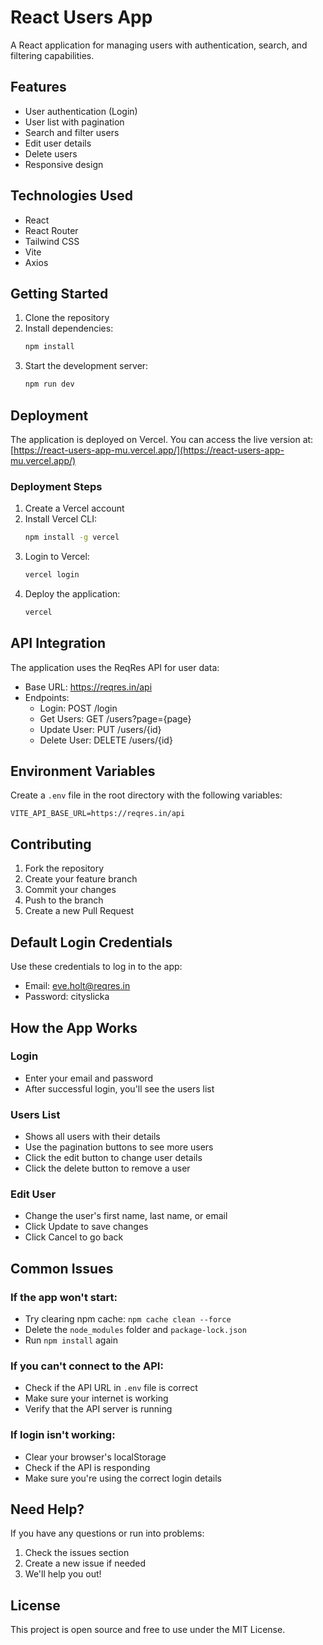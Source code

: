 # React Users App

A React application for managing users with authentication, search, and filtering capabilities.

## Features

- User authentication (Login)
- User list with pagination
- Search and filter users
- Edit user details
- Delete users
- Responsive design

## Technologies Used

- React
- React Router
- Tailwind CSS
- Vite
- Axios

## Getting Started

1. Clone the repository
2. Install dependencies:
   ```bash
   npm install
   ```
3. Start the development server:
   ```bash
   npm run dev
   ```

## Deployment

The application is deployed on Vercel. You can access the live version at:
[https://react-users-app-mu.vercel.app/](https://react-users-app-mu.vercel.app/)

### Deployment Steps

1. Create a Vercel account
2. Install Vercel CLI:
   ```bash
   npm install -g vercel
   ```
3. Login to Vercel:
   ```bash
   vercel login
   ```
4. Deploy the application:
   ```bash
   vercel
   ```

## API Integration

The application uses the ReqRes API for user data:
- Base URL: https://reqres.in/api
- Endpoints:
  - Login: POST /login
  - Get Users: GET /users?page={page}
  - Update User: PUT /users/{id}
  - Delete User: DELETE /users/{id}

## Environment Variables

Create a `.env` file in the root directory with the following variables:
```
VITE_API_BASE_URL=https://reqres.in/api
```

## Contributing

1. Fork the repository
2. Create your feature branch
3. Commit your changes
4. Push to the branch
5. Create a new Pull Request

## Default Login Credentials

Use these credentials to log in to the app:
- Email: eve.holt@reqres.in
- Password: cityslicka

## How the App Works

### Login
- Enter your email and password
- After successful login, you'll see the users list

### Users List
- Shows all users with their details
- Use the pagination buttons to see more users
- Click the edit button to change user details
- Click the delete button to remove a user

### Edit User
- Change the user's first name, last name, or email
- Click Update to save changes
- Click Cancel to go back

## Common Issues

### If the app won't start:
- Try clearing npm cache: `npm cache clean --force`
- Delete the `node_modules` folder and `package-lock.json`
- Run `npm install` again

### If you can't connect to the API:
- Check if the API URL in `.env` file is correct
- Make sure your internet is working
- Verify that the API server is running

### If login isn't working:
- Clear your browser's localStorage
- Check if the API is responding
- Make sure you're using the correct login details

## Need Help?

If you have any questions or run into problems:
1. Check the issues section
2. Create a new issue if needed
3. We'll help you out!

## License

This project is open source and free to use under the MIT License. 